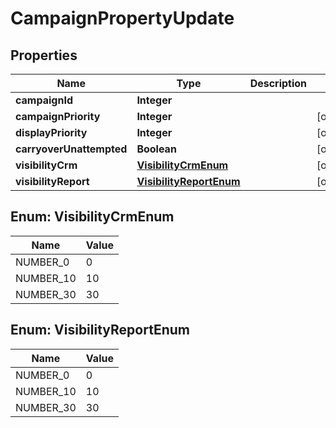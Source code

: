 # CampaignPropertyUpdate

## Properties
Name | Type | Description | Notes
------------ | ------------- | ------------- | -------------
**campaignId** | **Integer** |  | 
**campaignPriority** | **Integer** |  |  [optional]
**displayPriority** | **Integer** |  |  [optional]
**carryoverUnattempted** | **Boolean** |  |  [optional]
**visibilityCrm** | [**VisibilityCrmEnum**](#VisibilityCrmEnum) |  |  [optional]
**visibilityReport** | [**VisibilityReportEnum**](#VisibilityReportEnum) |  |  [optional]

<a name="VisibilityCrmEnum"></a>
## Enum: VisibilityCrmEnum
Name | Value
---- | -----
NUMBER_0 | 0
NUMBER_10 | 10
NUMBER_30 | 30

<a name="VisibilityReportEnum"></a>
## Enum: VisibilityReportEnum
Name | Value
---- | -----
NUMBER_0 | 0
NUMBER_10 | 10
NUMBER_30 | 30
